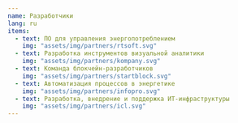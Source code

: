 ```yaml
---
name: Разработчики
lang: ru
items:
  - text: ПО для управления энергопотреблением
    img: "assets/img/partners/rtsoft.svg"
  - text: Разработка инструментов визуальной аналитики
    img: "assets/img/partners/kompany.svg"
  - text: Команда блокчейн-разработчиков
    img: "assets/img/partners/startblock.svg"
  - text: Автоматизация процессов в энергетике
    img: "assets/img/partners/infopro.svg"
  - text: Разработка, внедрение и поддержка ИТ-инфраструктуры
    img: "assets/img/partners/icl.svg"
---
```

